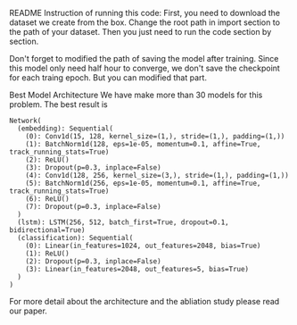 README
Instruction of running this code: First, you need to download the dataset we create from the box. Change the root path in import section to the path of your dataset. Then you just need to run the code section by section.

Don't forget to modified the path of saving the model after training. Since this model only need half hour to converge, we don't save the checkpoint for each traing epoch. But you can modified that part.

Best Model Architecture
We have make more than 30 models for this problem. The best result is

    Network(
      (embedding): Sequential(
        (0): Conv1d(15, 128, kernel_size=(1,), stride=(1,), padding=(1,))
        (1): BatchNorm1d(128, eps=1e-05, momentum=0.1, affine=True, track_running_stats=True)
        (2): ReLU()
        (3): Dropout(p=0.3, inplace=False)
        (4): Conv1d(128, 256, kernel_size=(3,), stride=(1,), padding=(1,))
        (5): BatchNorm1d(256, eps=1e-05, momentum=0.1, affine=True, track_running_stats=True)
        (6): ReLU()
        (7): Dropout(p=0.3, inplace=False)
      )
      (lstm): LSTM(256, 512, batch_first=True, dropout=0.1, bidirectional=True)
      (classification): Sequential(
        (0): Linear(in_features=1024, out_features=2048, bias=True)
        (1): ReLU()
        (2): Dropout(p=0.3, inplace=False)
        (3): Linear(in_features=2048, out_features=5, bias=True)
      )
    )


For more detail about the architecture and the abliation study please read our paper.